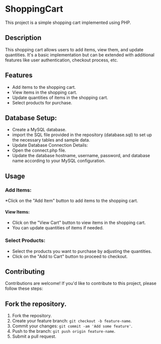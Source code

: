 # ShoppingCart

This project is a simple shopping cart implemented using PHP.

## Description

This shopping cart allows users to add items, view them, and update quantities. It's a basic implementation but can be extended with additional features like user authentication, checkout process, etc.


## Features
* Add items to the shopping cart.
* View items in the shopping cart.
* Update quantities of items in the shopping cart.
* Select products for purchase.


## Database Setup:

* Create a MySQL database.
* import the SQL file provided in the repository (database.sql) to set up the necessary tables and sample data.
* Update Database Connection Details:
* Open the connect.php file.
* Update the database hostname, username, password, and database name according to your MySQL configuration.

## Usage
### Add Items:

*Click on the "Add Item" button to add items to the shopping cart.
#### View Items:
* Click on the "View Cart" button to view items in the shopping cart.
* You can update quantities of items if needed.


### Select Products:
* Select the products you want to purchase by adjusting the quantities.
* Click on the "Add to Cart" button to proceed to checkout.

## Contributing
Contributions are welcome! If you'd like to contribute to this project, please follow these steps:

## Fork the repository.
1. Fork the repository.
2. Create your feature branch: `git checkout -b feature-name`.
3. Commit your changes: `git commit -am 'Add some feature'`.
4. Push to the branch: `git push origin feature-name`.
5. Submit a pull request.
